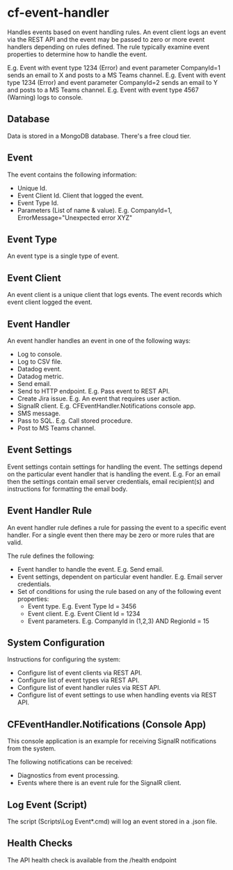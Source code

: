# cf-event-handler

Handles events based on event handling rules. An event client logs an event via the REST API and the event may
be passed to zero or more event handlers depending on rules defined. The rule typically examine event properties
to determine how to handle the event.

E.g. Event with event type 1234 (Error) and event parameter CompanyId=1 sends an email to X and posts to a MS Teams channel.
E.g. Event with event type 1234 (Error) and event parameter CompanyId=2 sends an email to Y and posts to a MS Teams channel.
E.g. Event with event type 4567 (Warning) logs to console.

Database
--------
Data is stored in a MongoDB database. There's a free cloud tier.

Event
-----
The event contains the following information:
- Unique Id.
- Event Client Id. Client that logged the event.
- Event Type Id.
- Parameters (List of name & value). E.g. CompanyId=1, ErrorMessage="Unexpected error XYZ"

Event Type
----------
An event type is a single type of event.

Event Client
------------
An event client is a unique client that logs events. The event records which event client logged the event.

Event Handler
-------------
An event handler handles an event in one of the following ways:
- Log to console.
- Log to CSV file.
- Datadog event.
- Datadog metric.
- Send email.
- Send to HTTP endpoint. E.g. Pass event to REST API.
- Create Jira issue. E.g. An event that requires user action.
- SignalR client. E.g. CFEventHandler.Notifications console app.
- SMS message.
- Pass to SQL. E.g. Call stored procedure.
- Post to MS Teams channel.

Event Settings
--------------
Event settings contain settings for handling the event. The settings depend on the particular event handler
that is handling the event. E.g. For an email then the settings contain email server credentials, email recipient(s) 
and instructions for formatting the email body.

Event Handler Rule
------------------
An event handler rule defines a rule for passing the event to a specific event handler. For a single event then
there may be zero or more rules that are valid.

The rule defines the following:
- Event handler to handle the event. E.g. Send email.
- Event settings, dependent on particular event handler. E.g. Email server credentials.
- Set of conditions for using the rule based on any of the following event properties:
	- Event type. E.g. Event Type Id = 3456
	- Event client. E.g. Event Client Id = 1234
	- Event parameters. E.g. CompanyId in (1,2,3) AND RegionId = 15
	
System Configuration
--------------------
Instructions for configuring the system:
- Configure list of event clients via REST API.
- Configure list of event types via REST API.
- Configure list of event handler rules via REST API.
- Configure list of event settings to use when handling events via REST API.

CFEventHandler.Notifications (Console App)
------------------------------------------
This console application is an example for receiving SignalR notifications from the system.

The following notifications can be received:
- Diagnostics from event processing.
- Events where there is an event rule for the SignalR client.

Log Event (Script)
------------------
The script (Scripts\Log Event\*.cmd) will log an event stored in a .json file.

Health Checks
-------------
The API health check is available from the /health endpoint

